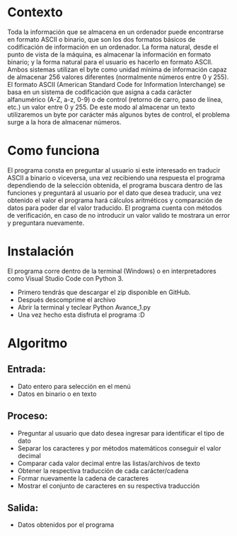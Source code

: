 # Contexto
Toda la información que se almacena en un ordenador puede encontrarse en formato ASCII o binario, que son los dos formatos básicos de codificación de información en un ordenador. La forma natural, desde el punto de vista de la máquina, es almacenar la información en formato binario; y la forma natural para el usuario es hacerlo en formato ASCII. Ambos sistemas utilizan el byte como unidad mínima de información capaz de almacenar 256 valores diferentes (normalmente números entre 0 y 255). El formato ASCII (American Standard Code for Information Interchange) se basa en un sistema de codificación que asigna a cada carácter alfanumérico (A-Z, a-z, 0-9) o de control (retorno de carro, paso de línea, etc.) un valor entre 0 y 255. De este modo al almacenar un texto utilizaremos un byte por carácter más algunos bytes de control, el problema surge a la hora de almacenar números.

# Como funciona
El programa consta en preguntar al usuario si este interesado en traducir ASCII a binario o viceversa, una vez recibiendo una respuesta el programa dependiendo de la selección obtenida, el programa buscara dentro de las funciones y preguntará al usuario por el dato que desea traducir, una vez obtenido el valor el programa hará cálculos aritméticos y comparación de datos para poder dar el valor traducido. El programa cuenta con métodos de verificación, en caso de no introducir un valor valido te mostrara un error y preguntara nuevamente.

# Instalación
El programa corre dentro de la terminal (Windows) o en interpretadores como Visual Studio Code con Python 3.
- Primero tendrás que descargar el zip disponible en GitHub.
- Después descomprime el archivo
- Abrir la terminal y teclear Python Avance_1.py
- Una vez hecho esta disfruta el programa :D

# Algoritmo
## Entrada:
- Dato entero para selección en el menú
- Datos en binario o en texto
## Proceso:
- Preguntar al usuario que dato desea ingresar para identificar el tipo de dato
- Separar los caracteres y por métodos matemáticos conseguir el valor decimal
- Comparar cada valor decimal entre las listas/archivos de texto
- Obtener la respectiva traducción de cada carácter/cadena
- Formar nuevamente la cadena de caracteres
- Mostrar el conjunto de caracteres en su respectiva traducción
## Salida:
- Datos obtenidos por el programa

